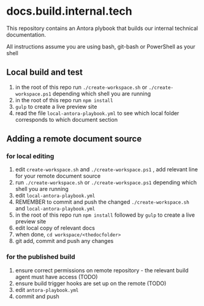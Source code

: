 # docs.build.internal.tech

This repository contains an Antora plybook that builds our internal technical documentation.

All instructions assume you are using bash, git-bash or PowerShell as your shell

## Local build and test
1. in the root of this repo run `./create-workspace.sh` or `./create-workspace.ps1` depending which shell you are running
2. in the root of this repo run `npm install`
3.  `gulp` to create a live preview site
4.  read the file `local-antora-playbook.yml` to see which local folder corresponds to which document section
## Adding a remote document source
### for local editing 
1. edit `create-workspace.sh` and `./create-workspace.ps1` , add relevant line for your remote document source
2. run `./create-workspace.sh` or `./create-workspace.ps1` depending which shell you are running
3. edit `local-antora-playbook.yml`
4. REMEMBER to commit and push the changed `./create-workspace.sh` and `local-antora-playbook.yml`
5. in the root of this repo run `npm install` followed by `gulp` to create a live preview site
6. edit local copy of relevant docs
7. when done, `cd workspace/<thedocfolder>`
8. git add, commit and push any changes

### for the published build

1. ensure correct permissions on remote repository - the relevant build agent must have access (TODO)
2. ensure build trigger hooks are set up on the remote (TODO)
3. edit `antora-playbook.yml`
4. commit and push



